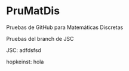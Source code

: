 # PruMatDis
 Pruebas de GitHub para Matemáticas Discretas

Pruebas del branch de JSC


JSC: adfdsfsd 

hopkeinst: hola
